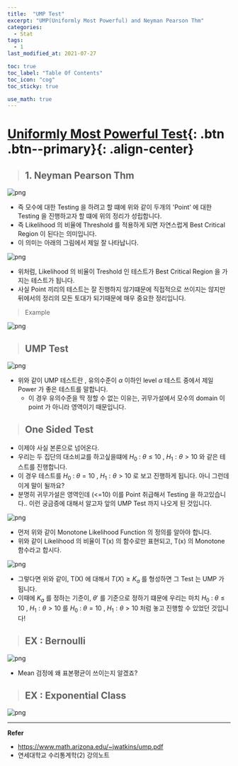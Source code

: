 ```yaml
---
title:  "UMP Test"
excerpt: "UMP(Uniformly Most Powerful) and Neyman Pearson Thm"
categories:
  - Stat
tags:
  - 1
last_modified_at: 2021-07-27

toc: true
toc_label: "Table Of Contents"
toc_icon: "cog"
toc_sticky: true

use_math: true
---
```


# [Uniformly Most Powerful Test](#link){: .btn .btn--primary}{: .align-center}

> ## 1. Neyman Pearson Thm

![png](/assets/images/Stat/19_1.png)

- 즉 모수에 대한 Testing 을 하려고 할 떄에 위와 같이 두개의 'Point' 에 대한 Testing 을 진행하고자 할 떄에 위의 정리가 성립합니다.
- 즉 Likelihood 의 비율에 Threshold 를 적용하게 되면 자연스럽게 Best Critical Region 이 된다는 의미입니다.
- 이 의미는 아래의 그림에서 제일 잘 나타납니다. 

![png](/assets/images/Stat/19_2.png)

- 위처럼, Likelihood 의 비율이 Treshold 인 테스트가 Best Critical Region 을 가지는 테스트가 됩니다.
- 사실 Point 끼리의 테스트는 잘 진행하지 않기떄문에 직접적으로 쓰이지는 않지만 뒤에서의 정리의 모든 토대가 되기때문에 매우 중요한 정리입니다.

> Example

![png](/assets/images/Stat/19_3.png)

> ## UMP Test

![png](/assets/images/Stat/19_4.png)

- 위와 같이 UMP 테스트란 , 유의수준이 $\alpha$ 이하인 level $\alpha$ 테스트 중에서 제일 Power 가 좋은 테스트를 말합니다.
  - 이 경우 유의수준을 딱 정할 수 없는 이유는, 귀무가설에서 모수의 domain 이 point 가 아니라 영역이기 때문입니다.

> ## One Sided Test

- 이제야 사실 본론으로 넘어온다. 
- 우리는 두 집단의 대소비교를 하고싶을떄에  $H_0$ : $\theta \le 10$ , $H_1 : \theta > 10$  와 같은 테스트를 진행합니다.
- 이 경우 테스트를  $H_0$ : $\theta = 10$ , $H_1 : \theta > 10$  로 보고 진행하게 됩니다. 아니 그런데 이게 말이 될까요? 
- 분명히 귀무가설은 영역인데 (<=10) 이를 Point 취급해서 Testing 을 하고있습니다.. 이런 궁금증에 대해서 알고자 앞의 UMP Test 까지 나오게 된 것입니다.

![png](/assets/images/Stat/19_5.png)

- 먼저 위와 같이 Monotone Likelihood Function 의 정의를 알아야 합니다. 
- 위와 같이 Likelihood 의 비율이 T(x) 의 함수로만 표현되고,  T(x) 의 Monotone 함수라고 합시다.

![png](/assets/images/Stat/19_6.png)

- 그렇다면 위와 같이, T(X) 에 대해서 $T(X) \ge K_a$ 를 형성하면 그 Test 는 UMP 가 됩니다. 
- 이때에 $K_a$ 를 정하는 기준이, $\theta'$ 를 기준으로 정하기 떄문에 우리는 마치  $H_0$ : $\theta \le 10$ , $H_1 : \theta > 10$  를   $H_0$ : $\theta = 10$ , $H_1 : \theta > 10$   처럼 놓고 진행할 수 있었던 것입니다! 

> ## EX : Bernoulli 

![png](/assets/images/Stat/19_8.png)

- Mean 검정에 왜 표본평균이 쓰이는지 알겠죠? 

> ## EX : Exponential Class

![png](/assets/images/Stat/19_7.png)

---

**Refer**

- https://www.math.arizona.edu/~jwatkins/ump.pdf
- 연세대학교 수리통계학(2) 강의노트
